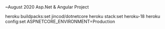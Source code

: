 ~August 2020
Asp.Net & Angular Project

heroku buildpacks:set jincod/dotnetcore
heroku stack:set heroku-18
heroku config:set ASPNETCORE_ENVIRONMENT=Production